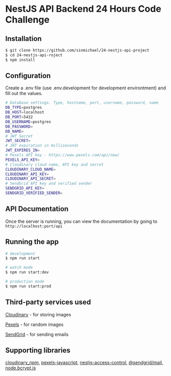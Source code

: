 # NestJS API Backend 24 Hours Code Challenge

## Installation

```bash
$ git clone https://github.com/sinmichael/24-nestjs-api-project
$ cd 24-nestjs-api-roject
$ npm install
```

## Configuration
Create a .env file (use .env.development for development environtment) and fill out the values.
```bash
# Database settings. Type, hostname, port, username, password, name
DB_TYPE=postgres
DB_HOST=localhost
DB_PORT=5432
DB_USERNAME=postgres
DB_PASSWORD=
DB_NAME=
# JWT Secret
JWT_SECRET=
# JWT expiration in milliseconds
JWT_EXPIRES_IN=
# Pexels API key - https://www.pexels.com/api/new/
PEXELS_API_KEY=
# Cloudinary cloud name, API key and secret
CLOUDINARY_CLOUD_NAME=
CLOUDINARY_API_KEY=
CLOUDINARY_API_SECRET=
# SendGrid API key and verified sender
SENDGRID_API_KEY=
SENDGRID_VERIFIED_SENDER=
```

## API Documentation
Once the server is running, you can view the documentation by going to `http://localhost:port/api`

## Running the app

```bash
# development
$ npm run start

# watch mode
$ npm run start:dev

# production mode
$ npm run start:prod
```

## Third-party services used

[Cloudinary](https://cloudinary.com) - for storing images

[Pexels](https://pexels.com) - for random images

[SendGrid](https://sendgrid.com) - for sending emails

## Supporting libraries
[cloudinary_npm](https://github.com/cloudinary/cloudinary_npm), [pexels-javascript](https://github.com/pexels/pexels-javascript), [nestjs-access-control](https://github.com/nestjsx/nest-access-control), [@sendgrid/mail](https://github.com/sendgrid/sendgrid-nodejs), [node.bcrypt.js](https://github.com/kelektiv/node.bcrypt.js)

